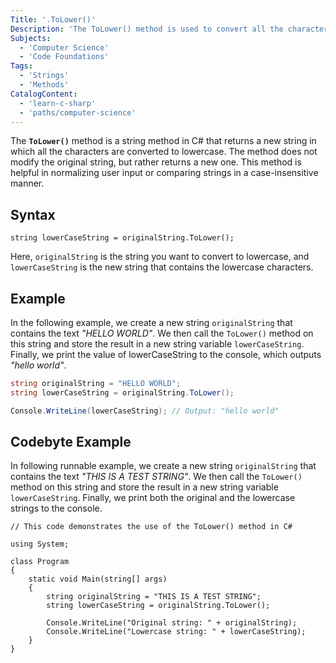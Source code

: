 ```yaml
---
Title: '.ToLower()'
Description: 'The ToLower() method is used to convert all the characters in a given string to lowercase.'
Subjects:
  - 'Computer Science'
  - 'Code Foundations'
Tags:
  - 'Strings'
  - 'Methods'
CatalogContent:
  - 'learn-c-sharp'
  - 'paths/computer-science'
---
```


The **`ToLower()`** method is a string method in C# that returns a new string in which all the characters are converted to lowercase. The method does not modify the original string, but rather returns a new one. This method is helpful in normalizing user input or comparing strings in a case-insensitive manner.
 

## Syntax

```pseudo
string lowerCaseString = originalString.ToLower();
```


Here, `originalString` is the string you want to convert to lowercase, and `lowerCaseString` is the new string that contains the lowercase characters.

## Example

In the following example, we create a new string `originalString` that contains the text *"HELLO WORLD"*. We then call the `ToLower()` method on this string and store the result in a new string variable `lowerCaseString`. Finally, we print the value of lowerCaseString to the console, which outputs *"hello world"*.

```cs
string originalString = "HELLO WORLD";
string lowerCaseString = originalString.ToLower();

Console.WriteLine(lowerCaseString); // Output: "hello world"
```

## Codebyte Example

In following runnable example, we create a new string `originalString` that contains the text *"THIS IS A TEST STRING"*. We then call the `ToLower()` method on this string and store the result in a new string variable `lowerCaseString`. Finally, we print both the original and the lowercase strings to the console.

```codebyte/csharp
// This code demonstrates the use of the ToLower() method in C#

using System;

class Program
{
    static void Main(string[] args)
    {
        string originalString = "THIS IS A TEST STRING";
        string lowerCaseString = originalString.ToLower();

        Console.WriteLine("Original string: " + originalString);
        Console.WriteLine("Lowercase string: " + lowerCaseString);
    }
}
```